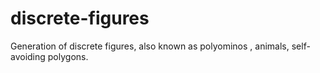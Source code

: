 # discrete-figures
Generation of discrete figures, also known as polyominos , animals, self-avoiding polygons.

